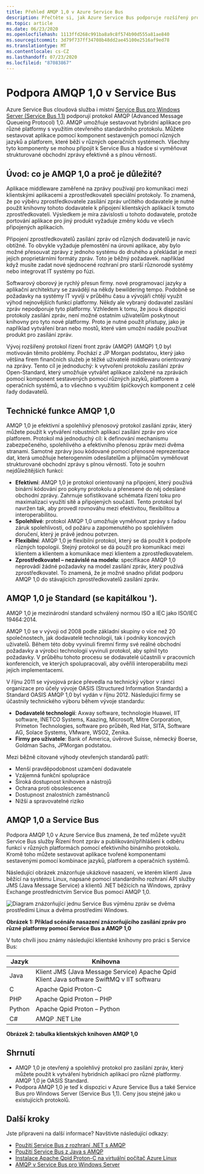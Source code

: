 ```yaml
---
title: Přehled AMQP 1,0 v Azure Service Bus
description: Přečtěte si, jak Azure Service Bus podporuje rozšířený protokol řízení front zpráv (AMQP) (AMQP), což je otevřený standardní protokol.
ms.topic: article
ms.date: 06/23/2020
ms.openlocfilehash: 1113ffd268c991ba8a9c8f574b90d555a81ae840
ms.sourcegitcommit: 3d79f737ff34708b48dd2ae45100e2516af9ed78
ms.translationtype: MT
ms.contentlocale: cs-CZ
ms.lasthandoff: 07/23/2020
ms.locfileid: "87083867"
---
```

# <a name="amqp-10-support-in-service-bus"></a>Podpora AMQP 1,0 v Service Bus
Azure Service Bus cloudová služba i místní [Service Bus pro Windows Server (Service Bus 1,1)](https://msdn.microsoft.com/library/dn282144.aspx) podporují protokol AMQP (Advanced Message Queueing Protocol) 1,0. AMQP umožňuje sestavovat hybridní aplikace pro různé platformy s využitím otevřeného standardního protokolu. Můžete sestavovat aplikace pomocí komponent sestavených pomocí různých jazyků a platforem, které běží v různých operačních systémech. Všechny tyto komponenty se mohou připojit k Service Bus a hladce si vyměňovat strukturované obchodní zprávy efektivně a s plnou věrností.

## <a name="introduction-what-is-amqp-10-and-why-is-it-important"></a>Úvod: co je AMQP 1,0 a proč je důležité?
Aplikace middleware zaměřené na zprávy používají pro komunikaci mezi klientskými aplikacemi a zprostředkovateli speciální protokoly. To znamená, že po výběru zprostředkovatele zasílání zpráv určitého dodavatele je nutné použít knihovny tohoto dodavatele k připojení klientských aplikací k tomuto zprostředkovateli. Výsledkem je míra závislosti u tohoto dodavatele, protože portování aplikace pro jiný produkt vyžaduje změny kódu ve všech připojených aplikacích. 

Připojení zprostředkovatelů zasílání zpráv od různých dodavatelů je navíc obtížné. To obvykle vyžaduje přemostění na úrovni aplikace, aby bylo možné přesouvat zprávy z jednoho systému do druhého a překládat je mezi jejich proprietárními formáty zpráv. Toto je běžný požadavek. například když musíte zadat nové sjednocené rozhraní pro starší různorodé systémy nebo integrovat IT systémy po fúzi.

Softwarový oborový je rychlý přesun firmy. nové programovací jazyky a aplikační architektury se zavádějí na někdy bewildering tempo. Podobně se požadavky na systémy IT vyvíjí v průběhu času a vývojáři chtějí využít výhod nejnovějších funkcí platformy. Někdy ale vybraný dodavatel zasílání zpráv nepodporuje tyto platformy. Vzhledem k tomu, že jsou k dispozici protokoly zasílání zpráv, není možné ostatním uživatelům poskytnout knihovny pro tyto nové platformy. Proto je nutné použít přístupy, jako je například vytváření bran nebo mostů, které vám umožní nadále používat produkt pro zasílání zpráv.

Vývoj rozšířený protokol řízení front zpráv (AMQP) (AMQP) 1,0 byl motivován těmito problémy. Pochází z JP Morgan podstatou, který jako většina firem finančních služeb je těžké uživatelé middlewaru orientovaný na zprávy. Tento cíl je jednoduchý: k vytvoření protokolu zasílání zpráv Open-Standard, který umožňuje vytvářet aplikace založené na zprávách pomocí komponent sestavených pomocí různých jazyků, platforem a operačních systémů, a to všechno s využitím špičkových komponent z celé řady dodavatelů.

## <a name="amqp-10-technical-features"></a>Technické funkce AMQP 1,0
AMQP 1,0 je efektivní a spolehlivý přenosový protokol zasílání zpráv, který můžete použít k vytváření robustních aplikací zasílání zpráv pro více platforem. Protokol má jednoduchý cíl: k definování mechanismu zabezpečeného, spolehlivého a efektivního přenosu zpráv mezi dvěma stranami. Samotné zprávy jsou kódované pomocí přenosné reprezentace dat, která umožňuje heterogenním odesílatelům a přijímačům vyměňovat strukturované obchodní zprávy s plnou věrností. Toto je souhrn nejdůležitějších funkcí:

* **Efektivní**: AMQP 1,0 je protokol orientovaný na připojení, který používá binární kódování pro pokyny protokolu a přenesené do něj odeslané obchodní zprávy. Zahrnuje sofistikované schémata řízení toku pro maximalizaci využití sítě a připojených součástí. Tento protokol byl navržen tak, aby provedl rovnováhu mezi efektivitou, flexibilitou a interoperabilitou.
* **Spolehlivé**: protokol AMQP 1,0 umožňuje vyměňovat zprávy s řadou záruk spolehlivosti, od požáru a zapomenutého po spolehlivém doručení, který je právě jednou potvrzen.
* **Flexibilní**: AMQP 1,0 je flexibilní protokol, který se dá použít k podpoře různých topologií. Stejný protokol se dá použít pro komunikaci mezi klientem a klientem a komunikace mezi klientem a zprostředkovatelem.
* **Zprostředkovatel – nezávislé na modelu**: specifikace AMQP 1,0 neprovádí žádné požadavky na model zasílání zpráv, který používá zprostředkovatel. To znamená, že je možné snadno přidat podporu AMQP 1,0 do stávajících zprostředkovatelů zasílání zpráv.

## <a name="amqp-10-is-a-standard-with-a-capital-s"></a>AMQP 1,0 je Standard (se kapitálkou ').
AMQP 1,0 je mezinárodní standard schválený normou ISO a IEC jako ISO/IEC 19464:2014.

AMQP 1,0 se v vývoji od 2008 podle základní skupiny o více než 20 společnostech, jak dodavatelé technologií, tak i podniky koncových uživatelů. Během této doby vyvinuli firemní firmy své reálné obchodní požadavky a výrobci technologií vyvinuli protokol, aby splnil tyto požadavky. V průběhu tohoto procesu se dodavatelé účastnili v pracovních konferencích, ve kterých spolupracovali, aby ověřili interoperabilitu mezi jejich implementacemi.

V říjnu 2011 se vývojová práce převedla na technický výbor v rámci organizace pro účely vývoje OASIS (Structured Information Standards) a Standard OASIS AMQP 1,0 byl vydán v říjnu 2012. Následující firmy se účastnily technického výboru během vývoje standardu:

* **Dodavatelé technologií**: Axway software, technologie Huawei, IIT software, INETCO Systems, Kaazing, Microsoft, Mitre Corporation, Primeton Technologies, software pro průběh, Red Hat, SITA, Software AG, Solace Systems, VMware, WSO2, Zenika.
* **Firmy pro uživatele**: Bank of America, úvěrové Suisse, německý Boerse, Goldman Sachs, JPMorgan podstatou.

Mezi běžně citované výhody otevřených standardů patří:

* Menší pravděpodobnost uzamčení dodavatele
* Vzájemná funkční spolupráce
* Široká dostupnost knihoven a nástrojů
* Ochrana proti obsolescence
* Dostupnost znalostních zaměstnanců
* Nižší a spravovatelné riziko

## <a name="amqp-10-and-service-bus"></a>AMQP 1,0 a Service Bus
Podpora AMQP 1,0 v Azure Service Bus znamená, že teď můžete využít Service Bus služby Řízení front zpráv a publikování/přihlášení k odběru funkcí v různých platformách pomocí efektivního binárního protokolu. Kromě toho můžete sestavovat aplikace tvořené komponentami sestavenými pomocí kombinace jazyků, platforem a operačních systémů.

Následující obrázek znázorňuje ukázkové nasazení, ve kterém klienti Java běžící na systému Linux, napsané pomocí standardního rozhraní API služby JMS (Java Message Service) a klientů .NET běžících na Windows, zprávy Exchange prostřednictvím Service Bus pomocí AMQP 1,0.

![Diagram znázorňující jednu Service Bus výměnu zpráv se dvěma prostředími Linux a dvěma prostředími Windows.][0]

**Obrázek 1: Příklad scénáře nasazení znázorňujícího zasílání zpráv pro různé platformy pomocí Service Bus a AMQP 1,0**

V tuto chvíli jsou známy následující klientské knihovny pro práci s Service Bus:

| Jazyk | Knihovna |
| --- | --- |
| Java |Klient JMS (Java Message Service) Apache Qpid<br/>Klient Java software SwiftMQ v IIT softwaru |
| C |Apache Qpid Proton-C |
| PHP |Apache Qpid Proton – PHP |
| Python |Apache Qpid Proton – Python |
| C# |AMQP .NET Lite |

**Obrázek 2: tabulka klientských knihoven AMQP 1,0**

## <a name="summary"></a>Shrnutí
* AMQP 1,0 je otevřený a spolehlivý protokol pro zasílání zpráv, který můžete použít k vytváření hybridních aplikací pro různé platformy. AMQP 1,0 je OASIS Standard.
* Podpora AMQP 1,0 je teď k dispozici v Azure Service Bus a také Service Bus pro Windows Server (Service Bus 1,1). Ceny jsou stejné jako u existujících protokolů.

## <a name="next-steps"></a>Další kroky
Jste připraveni na další informace? Navštivte následující odkazy:

* [Použití Service Bus z rozhraní .NET s AMQP]
* [Použití Service Bus z Java s AMQP]
* [Instalace Apache Qpid Proton-C na virtuální počítač Azure Linux]
* [AMQP v Service Bus pro Windows Server]

[0]: ./media/service-bus-amqp-overview/service-bus-amqp-1.png
[Použití Service Bus z rozhraní .NET s AMQP]: service-bus-amqp-dotnet.md
[Použití Service Bus z Java s AMQP]: service-bus-amqp-java.md
[Instalace Apache Qpid Proton-C na virtuální počítač Azure Linux]: service-bus-amqp-apache.md
[AMQP v Service Bus pro Windows Server]: https://msdn.microsoft.com/library/dn574799.aspx
